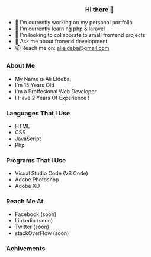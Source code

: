 ### <p align="center">Hi there 👋</p>

- 🔭 I’m currently working on my personal portfolio
- 🌱 I’m currently learning php & laravel
- 👯 I’m looking to collaborate to small frontend projects
- 💬 Ask me about fronend development
- 📫 Reach me on: alieldeba@gmail.com

### About Me
- My Name is Ali Eldeba,
- I'm 15 Years Old
- I'm a Proffesional Web Developer
- I Have 2 Years Of Experience !

### Languages That I Use
- HTML
- CSS
- JavaScript
- Php

### Programs That I Use
- Visual Studio Code (VS Code)
- Adobe Photoshop
- Adobe XD

### Reach Me At
- Facebook (soon)
- Linkedin (soon)
- Twitter (soon)
- stackOverFlow (soon)

### Achivements
